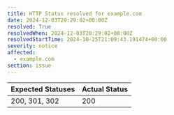 ```yaml
---
title: HTTP Status resolved for example.com
date: 2024-12-03T20:29:02+00:00Z
resolved: True
resolvedWhen: 2024-12-03T20:29:02+00:00Z
resolvedStartTime: 2024-10-25T21:09:43.191474+00:00
severity: notice
affected:
  - example.com
section: issue
---
```


| Expected Statuses | Actual Status  |
|-------------------|----------------|
| 200, 301, 302 | 200 |
